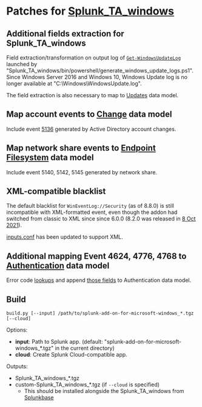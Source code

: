 # Patches for [Splunk_TA_windows](https://splunkbase.splunk.com/app/742)

## Additional fields extraction for Splunk_TA_windows

Field extraction/transformation on output log of [`Get-WindowsUpdateLog`](https://learn.microsoft.com/en-us/powershell/module/windowsupdate/get-windowsupdatelog) launched by "Splunk_TA_windows/bin/powershell/generate_windows_update_logs.ps1". Since Windows Server 2016 and Windows 10, Windows Update log is no longer available at "C:\Windows\WindowsUpdate.log".

The field extraction is also necessary to map to [Updates](https://docs.splunk.com/Documentation/CIM/latest/User/Updates) data model.

## Map account events to [Change](https://docs.splunk.com/Documentation/CIM/latest/User/Change) data model

Include event [5136](https://www.ultimatewindowssecurity.com/securitylog/encyclopedia/event.aspx?eventid=5136) generated by Active Directory account changes.

## Map network share events to [Endpoint Filesystem](https://docs.splunk.com/Documentation/CIM/latest/User/Endpoint#Filesystem) data model

Include event 5140, 5142, 5145 generated by network share.

## XML-compatible blacklist

The default blacklist for `WinEventLog://Security` (as of 8.8.0) is still incompatible with XML-formatted event, even though the addon had switched from classic to XML since since 6.0.0 (8.2.0 was released in [8 Oct 2021](http://web.archive.org/web/20211026131020/https://docs.splunk.com/Documentation/AddOns/released/Windows/Releasenote)).

[inputs.conf](./inputs.conf) has been updated to support XML.

## Additional mapping Event 4624, 4776, 4768 to [Authentication](https://docs.splunk.com/Documentation/CIM/latest/User/Authentication) data model

Error code [lookups](./lookups/) and append [those fields](./datamodels.json) to Authentication data model.

## Build

```
build.py [--input] /path/to/splunk-add-on-for-microsoft-windows_*.tgz [--cloud]
```

Options:

- **input**: Path to Splunk app. (default: "splunk-add-on-for-microsoft-windows\_\*.tgz" in the current directory)
- **cloud**: Create Splunk Cloud-compatible app.

Outputs:

- Splunk_TA_windows\_\*.tgz
- custom-Splunk_TA_windows\_\*.tgz (if `--cloud` is specified)
  - This should be installed alongside the Splunk_TA_windows from [Splunkbase](https://splunkbase.splunk.com/app/742)

